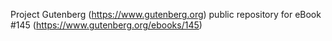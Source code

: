 Project Gutenberg (https://www.gutenberg.org) public repository for eBook #145 (https://www.gutenberg.org/ebooks/145)
